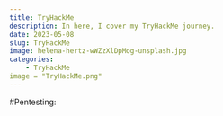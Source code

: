 ```yaml
---
title: TryHackMe
description: In here, I cover my TryHackMe journey.
date: 2023-05-08
slug: TryHackMe
image: helena-hertz-wWZzXlDpMog-unsplash.jpg
categories:
    - TryHackMe
image = "TryHackMe.png"
---
```

#Pentesting:
